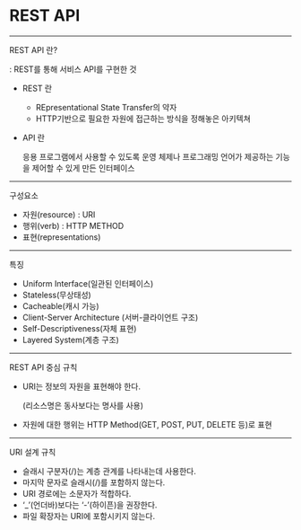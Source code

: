 # REST API

---

REST API 란?

 :  REST를 통해 서비스 API를 구현한 것

- REST 란
    - REpresentational State Transfer의 약자
    - HTTP기반으로 필요한 자원에 접근하는 방식을 정해놓은 아키텍쳐
- API 란

    응용 프로그램에서 사용할 수 있도록 운영 체제나 프로그래밍 언어가 제공하는 기능을 제어할 수 있게 만든 인터페이스

---

구성요소

- 자원(resource) : URI
- 행위(verb) : HTTP METHOD
- 표현(representations)

---

특징

- Uniform Interface(일관된 인터페이스)
- Stateless(무상태성)
- Cacheable(캐시 가능)
- Client-Server Architecture (서버-클라이언트 구조)
- Self-Descriptiveness(자체 표현)
- Layered System(계층 구조)

---

REST API 중심 규칙

- URI는 정보의 자원을 표현해야 한다.

    (리소스명은 동사보다는 명사를 사용)

- 자원에 대한 행위는 HTTP Method(GET, POST, PUT, DELETE 등)로 표현

---

URI 설계 규칙

- 슬래시 구분자(/)는 계층 관계를 나타내는데 사용한다.
- 마지막 문자로 슬래시(/)를 포함하지 않는다.
- URI 경로에는 소문자가 적합하다.
- ‘_’(언더바)보다는 ‘-’(하이픈)을 권장한다.
- 파일 확장자는 URI에 포함시키지 않는다.
